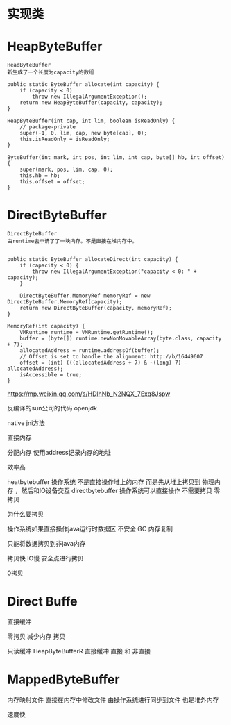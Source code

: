 

# 实现类




# HeapByteBuffer


    HeadByteBuffer
    新生成了一个长度为capacity的数组

    public static ByteBuffer allocate(int capacity) {
        if (capacity < 0)
            throw new IllegalArgumentException();
        return new HeapByteBuffer(capacity, capacity);
    }

    HeapByteBuffer(int cap, int lim, boolean isReadOnly) {  
        // package-private
        super(-1, 0, lim, cap, new byte[cap], 0);
        this.isReadOnly = isReadOnly;
    }

    ByteBuffer(int mark, int pos, int lim, int cap, byte[] hb, int offset) {
        super(mark, pos, lim, cap, 0);
        this.hb = hb;
        this.offset = offset;
    }


# DirectByteBuffer

    DirectByteBuffer
    由runtime去申请了了一块内存。不是直接在堆内存中。


    public static ByteBuffer allocateDirect(int capacity) {
        if (capacity < 0) {
            throw new IllegalArgumentException("capacity < 0: " + capacity);
        }

        DirectByteBuffer.MemoryRef memoryRef = new DirectByteBuffer.MemoryRef(capacity);
        return new DirectByteBuffer(capacity, memoryRef);
    }

    MemoryRef(int capacity) {
        VMRuntime runtime = VMRuntime.getRuntime();
        buffer = (byte[]) runtime.newNonMovableArray(byte.class, capacity + 7);
        allocatedAddress = runtime.addressOf(buffer);
        // Offset is set to handle the alignment: http://b/16449607
        offset = (int) (((allocatedAddress + 7) & ~(long) 7) - allocatedAddress);
        isAccessible = true;
    }




https://mp.weixin.qq.com/s/HDlhNb_N2NQX_7Exq8Jspw

反编译的sun公司的代码 openjdk

native jni方法

直接内存

分配内存
使用address记录内存的地址   

效率高

heatbytebuffer
操作系统
不是直接操作堆上的内存
而是先从堆上拷贝到 物理内存 ，然后和IO设备交互
directbytebuffer
操作系统可以直接操作
不需要拷贝  零拷贝


为什么要拷贝

操作系统如果直接操作java运行时数据区
不安全
GC  内存复制

只能将数据拷贝到非java内存

拷贝快 IO慢  安全点进行拷贝


0拷贝


# Direct Buffe
直接缓冲

零拷贝
减少内存 拷贝  





只读缓冲 HeapByteBufferR
直接缓冲
 直接 和 非直接 



# MappedByteBuffer

内存映射文件
直接在内存中修改文件 由操作系统进行同步到文件
也是堆外内存

速度快








 





